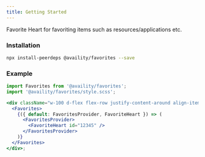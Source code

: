 ```yaml
---
title: Getting Started
---
```


Favorite Heart for favoriting items such as resources/applications etc.

### Installation

```bash
npx install-peerdeps @availity/favorites --save
```

### Example

```jsx live=true
import Favorites from '@availity/favorites';
import '@availity/favorites/style.scss';

<div className="w-100 d-flex flex-row justify-content-around align-items-center">
  <Favorites>
    {({ default: FavoritesProvider, FavoriteHeart }) => (
      <FavoritesProvider>
        <FavoriteHeart id="12345" />
      </FavoritesProvider>
    )}
  </Favorites>
</div>;
```
